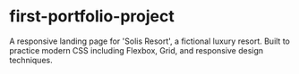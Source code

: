 # first-portfolio-project
A responsive landing page for 'Solis Resort', a fictional luxury resort. Built to practice modern CSS including Flexbox, Grid, and responsive design techniques.
